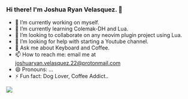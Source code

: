 ### Hi there! I'm Joshua Ryan Velasquez. 👋

- 🔭 I’m currently working on myself.
- 🌱 I’m currently learning Colemak-DH and Lua.
- 👯 I’m looking to collaborate on any neovim plugin project using Lua.
- 🤔 I’m looking for help with starting a Youtube channel.
- 💬 Ask me about Keyboard and Coffee.
- 📫 How to reach me: email me at joshuaryan.velasquez.22@protonmail.com
- 😄 Pronouns: ...
- ⚡ Fun fact: Dog Lover, Coffee Addict..

<img src="https://github-readme-stats.vercel.app/api?username=joshua-afk&&show_icons=true&title_color=151515&icon_color=f65252&text_color=24292e&bg_color=ffffff">
